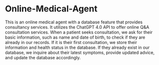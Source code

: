 # Online-Medical-Agent
This is an online medical agent with a database feature that provides consultancy services. It utilizes the ChatGPT 4.0 API to offer online Q&A consultation services. 
When a patient seeks consultation, we ask for their basic information, such as name and date of birth, to check if they are already in our records. 
If it is their first consultation, we store their information and health status in the database. If they already exist in our database, we inquire about their latest symptoms, provide updated advice, and update the database accordingly.
